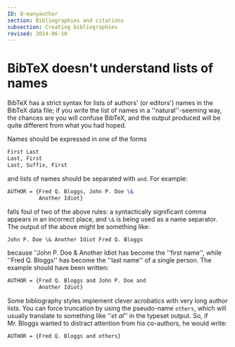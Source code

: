 ```yaml
---
ID: Q-manyauthor
section: Bibliographies and citations
subsection: Creating bibliographies
revised: 2014-06-10
---
```

# BibTeX doesn't understand lists of names

BibTeX has a strict syntax for lists of authors' (or editors')
names in the BibTeX data file; if you write the list of names in a
''natural''-seeming way, the chances are you will confuse BibTeX,
and the output produced will be quite different from what you had
hoped.

Names should be expressed in one of the forms
```latex
First Last
Last, First
Last, Suffix, First
```
and lists of names should be separated with `and`.
For example:
<!-- {% raw %} -->
```latex
AUTHOR = {Fred Q. Bloggs, John P. Doe \&
          Another Idiot}
```
<!-- {% endraw %} -->
falls foul of two of the above rules: a syntactically significant
comma appears in an incorrect place, and `\&` is being used as a
name separator.  The output of the above might be something like:
```latex
John P. Doe \& Another Idiot Fred Q. Bloggs
```
because ''John P. Doe & Another Idiot has become the ''first name'',
while ''Fred Q. Bloggs'' has become the ''last name'' of a single
person.  The example should have been written:
<!-- {% raw %} -->
```latex
AUTHOR = {Fred Q. Bloggs and John P. Doe and
          Another Idiot}
```
<!-- {% endraw %} -->
Some bibliography styles implement clever acrobatics with very long
author lists.  You can force truncation by using the pseudo-name
`others`, which will usually translate to something like
''_et al_'' in the typeset output.  So, if Mr.&nbsp;Bloggs wanted to
distract attention from his co-authors, he would write:
```latex
AUTHOR = {Fred Q. Bloggs and others}
```

